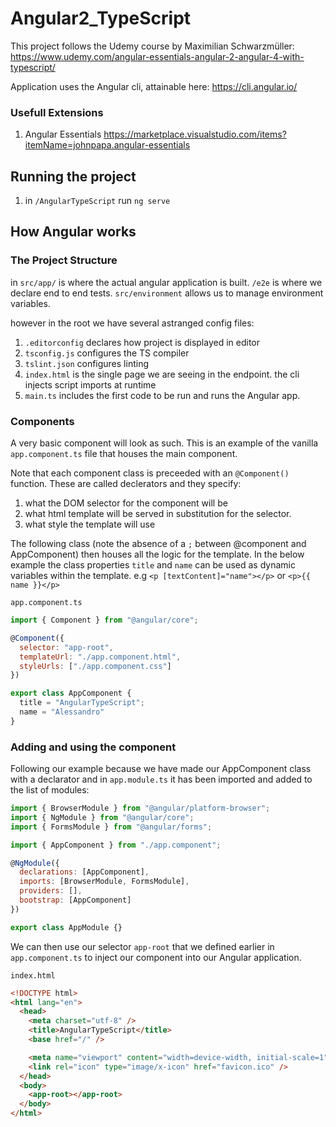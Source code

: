 # Angular2_TypeScript

This project follows the Udemy course by Maximilian Schwarzmüller: https://www.udemy.com/angular-essentials-angular-2-angular-4-with-typescript/

Application uses the Angular cli, attainable here: https://cli.angular.io/

### Usefull Extensions

1. Angular Essentials https://marketplace.visualstudio.com/items?itemName=johnpapa.angular-essentials

## Running the project

1. in `/AngularTypeScript` run `ng serve`

## How Angular works

### The Project Structure

in `src/app/` is where the actual angular application is built.
`/e2e` is where we declare end to end tests.
`src/environment` allows us to manage environment variables.

however in the root we have several astranged config files:

1. `.editorconfig` declares how project is displayed in editor
2. `tsconfig.js` configures the TS compiler
3. `tslint.json` configures linting
4. `index.html` is the single page we are seeing in the endpoint. the cli injects script imports at
   runtime
5. `main.ts` includes the first code to be run and runs the Angular app.

### Components

A very basic component will look as such. This is an example of the vanilla
`app.component.ts` file that houses the main component.

Note that each component class is preceeded with an `@Component()` function. These
are called declerators and they specify:

1. what the DOM selector for the component will be
2. what html template will be served in substitution for the selector.
3. what style the template will use

The following class (note the absence of a `;` between @component and AppComponent)
then houses all the logic for the template. In the below example the class properties
`title` and `name` can be used as dynamic variables within the template.
e.g `<p [textContent]="name"></p>` or `<p>{{ name }}</p>`

`app.component.ts`

```JavaScript
import { Component } from "@angular/core";

@Component({
  selector: "app-root",
  templateUrl: "./app.component.html",
  styleUrls: ["./app.component.css"]
})

export class AppComponent {
  title = "AngularTypeScript";
  name = "Alessandro"
}
```

### Adding and using the component

Following our example because we have made our AppComponent class with a declarator and in
`app.module.ts` it has been imported and added to the list of modules:

```JavaScript
import { BrowserModule } from "@angular/platform-browser";
import { NgModule } from "@angular/core";
import { FormsModule } from "@angular/forms";

import { AppComponent } from "./app.component";

@NgModule({
  declarations: [AppComponent],
  imports: [BrowserModule, FormsModule],
  providers: [],
  bootstrap: [AppComponent]
})

export class AppModule {}
```

We can then use our selector `app-root` that we defined earlier in `app.component.ts` to inject our
component into our Angular application.

`index.html`

```html
<!DOCTYPE html>
<html lang="en">
  <head>
    <meta charset="utf-8" />
    <title>AngularTypeScript</title>
    <base href="/" />

    <meta name="viewport" content="width=device-width, initial-scale=1" />
    <link rel="icon" type="image/x-icon" href="favicon.ico" />
  </head>
  <body>
    <app-root></app-root>
  </body>
</html>
```

